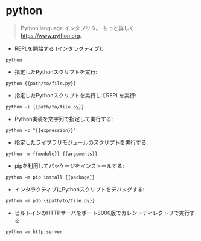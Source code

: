 # python

> Python language インタプリタ。
> もっと詳しく: <https://www.python.org>。

- REPLを開始する (インタラクティブ):

`python`

- 指定したPythonスクリプトを実行:

`python {{path/to/file.py}}`

- 指定したPythonスクリプトを実行してREPLを実行:

`python -i {{path/to/file.py}}`

- Python実装を文字列で指定して実行する:

`python -c "{{expression}}"`

- 指定したライブラリモジュールのスクリプトを実行する:

`python -m {{module}} {{arguments}}`

- pipを利用してパッケージをインストールする:

`python -m pip install {{package}}`

- インタラクティブにPythonスクリプトをデバッグする:

`python -m pdb {{path/to/file.py}}`

- ビルトインのHTTPサーバをポート8000版でカレントディレクトリで実行する:

`python -m http.server`
